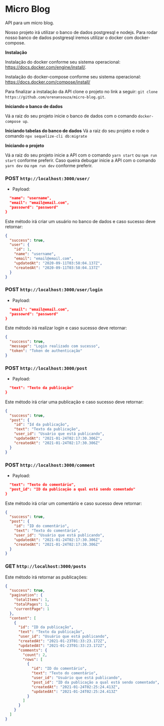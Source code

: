 # Micro Blog

API para um micro blog.

Nosso projeto irá utilizar o banco de dados postgresql e nodejs.
Para rodar nosso banco de dados postgresql iremos utilizar o docker com docker-compose.

**Instalação**

Instalação do docker conforme seu sistema operacional: https://docs.docker.com/engine/install/.

Instalação do docker-compose conforme seu sistema operacional: https://docs.docker.com/compose/install/

Para finalizar a instalação da API clone o projeto no link a seguir: `git clone https://github.com/orenansouza/micro-blog.git`.

**Iniciando o banco de dados**

Vá a raiz do seu projeto inicie o banco de dados com o comando `docker-compose up`.

**Iniciando tabelas do banco de dados**
Vá a raiz do seu projeto e rode o comando `npx sequelize-cli db:migrate`

**Iniciando o projeto**

Vá a raiz do seu projeto inicie a API com o comando `yarn start` ou `npm run start` conforme preferir.
Caso queira debugar inicie a API com o comando `yarn dev` ou `npm run dev` conforme preferir.

### POST `http://localhost:3000/user/`

- Payload:

```json
  "name": "username",
  "email": "email@email.com",
  "passowrd": "password"
}
```

Este método irá criar um usuário no banco de dados e caso sucesso deve retornar:

```json
{
  "success": true,
  "user": {
    "id": 1,
    "name": "username",
    "email": "email@email.com",
    "updatedAt": "2020-09-11T03:58:04.137Z",
    "createdAt": "2020-09-11T03:58:04.137Z"
  }
}
```

### POST `http://localhost:3000/user/login`

- Payload:

```json
  "email": "email@email.com",
  "passowrd": "password"
}
```

Este método irá realizar login e caso sucesso deve retornar:

```json
{
  "success": true,
  "message": "Login realizado com sucesso",
  "token": "Token de authenticação"
}
```

### POST `http://localhost:3000/post`

- Payload:

```json
  "text": "Texto da publicação"
}
```

Este método irá criar uma publicação e caso sucesso deve retornar:

```json
{
  "success": true,
  "post": {
    "id": "Id da publicação",
    "text": "Texto da publicação",
    "user_id": "Usuário que está publicando",
    "updatedAt": "2021-01-24T02:17:30.306Z",
    "createdAt": "2021-01-24T02:17:30.306Z"
  }
}
```

### POST `http://localhost:3000/comment`

- Payload:

```json
  "text": "Texto do comentário",
  "post_id": "ID da publicação a qual está sendo comentado"
}
```

Este método irá criar um comentário e caso sucesso deve retornar:

```json
{
  "success": true,
  "post": {
    "id": "ID do comentário",
    "text": "Texto do comentário",
    "user_id": "Usuário que está publicando",
    "updatedAt": "2021-01-24T02:17:30.306Z",
    "createdAt": "2021-01-24T02:17:30.306Z"
  }
}
```

### GET `http://localhost:3000/posts`

Este método irá retornar as publicações:

```json
{
  "success": true,
  "pagination": {
    "totalItems": 1,
    "totalPages": 1,
    "currentPage": 1
  },
  "content": [
    {
      "id": "ID da publicação",
      "text": "Texto da publicação",
      "user_id": "Usuário que está publicando",
      "createdAt": "2021-01-23T01:33:23.172Z",
      "updatedAt": "2021-01-23T01:33:23.172Z",
      "comments": {
        "count": 2,
        "rows": [
          {
            "id": "ID do comentário",
            "text": "Texto do comentário",
            "user_id": "Usuário que está publicando",
            "post_id": "ID da publicação a qual está sendo comentado",
            "createdAt": "2021-01-24T02:25:24.413Z",
            "updatedAt": "2021-01-24T02:25:24.413Z"
          }
        ]
      }
    }
  ]
}
```

